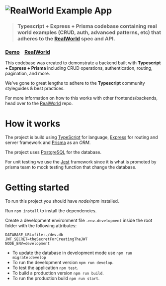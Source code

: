 # ![RealWorld Example App](logo.png)

> ### Typescript + Express + Prisma codebase containing real world examples (CRUD, auth, advanced patterns, etc) that adheres to the [RealWorld](https://github.com/gothinkster/realworld) spec and API.

### [Demo](https://realworld.seuronao.duckdns.org)&nbsp;&nbsp;&nbsp;&nbsp;[RealWorld](https://github.com/gothinkster/realworld)

This codebase was created to demonstrate a backend built with **Typescript + Express + Prisma** including CRUD operations, authentication, routing, pagination, and more.

We've gone to great lengths to adhere to the **Typescript** community styleguides & best practices.

For more information on how to this works with other frontends/backends, head over to the [RealWorld](https://github.com/gothinkster/realworld) repo.

# How it works

The project is build using [TypeScript](https://www.typescriptlang.org/) for language, [Express](https://expressjs.com/) for routing and server framework and [Prisma](https://www.prisma.io/) as an _ORM_.

The project uses [PostgreSQL](https://www.postgresql.org/) for the database.

For unit testing we use the [Jest](https://jestjs.io/) framework since it is what is promoted by prisma team to mock testing function that change the database.

# Getting started

To run this project you should have _node/npm_ installed.

Run `npm install` to install the dependencies.

Create a development environment file `.env.development` inside the root folder with the following attributes:

```
DATABASE_URL=file:./dev.db
JWT_SECRET=theSecretForCreatingTheJWT
NODE_ENV=development
```

- To update the database in development mode use `npm run migrate:develop`
- To run the development version `npm run develop`.
- To test the application `npm test`.
- To build a production version `npm run build`.
- To run the production build `npm run start`.
